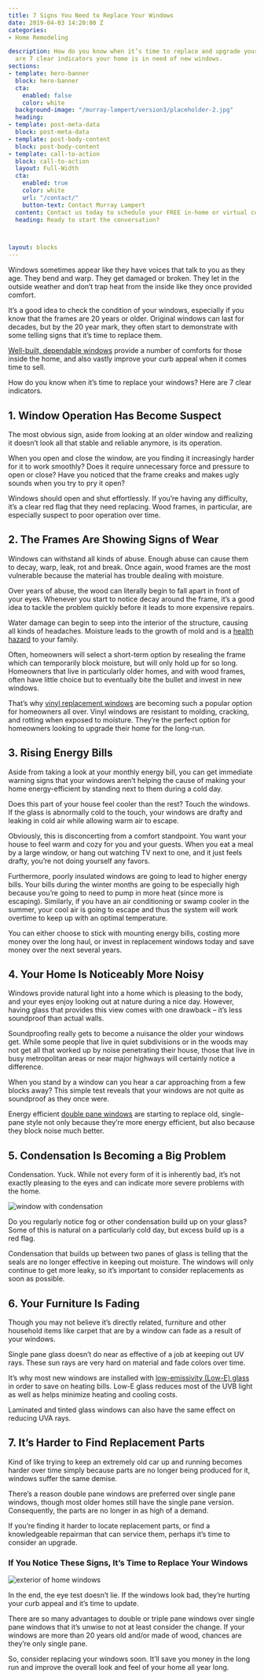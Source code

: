```yaml
---
title: 7 Signs You Need to Replace Your Windows
date: 2019-04-03 14:20:00 Z
categories:
- Home Remodeling

description: How do you know when it’s time to replace and upgrade your windows? Here
  are 7 clear indicators your home is in need of new windows.
sections:
- template: hero-banner
  block: hero-banner
  cta:
    enabled: false
    color: white
  background-image: "/murray-lampert/version3/placeholder-2.jpg"
  heading: 
- template: post-meta-data
  block: post-meta-data
- template: post-body-content
  block: post-body-content
- template: call-to-action
  block: call-to-action
  layout: Full-Width
  cta:
    enabled: true
    color: white
    url: "/contact/"
    button-text: Contact Murray Lampert
  content: Contact us today to schedule your FREE in-home or virtual consultation.
  heading: Ready to start the conversation?



layout: blocks
---
```


Windows sometimes appear like they have voices that talk to you as they age. They bend and warp. They get damaged or broken. They let in the outside weather and don’t trap heat from the inside like they once provided comfort.

It’s a good idea to check the condition of your windows, especially if you know that the frames are 20 years or older. Original windows can last for decades, but by the 20 year mark, they often start to demonstrate with some telling signs that it’s time to replace them.

[Well-built, dependable windows](/efficiency-sound-insulation-curb-appeal-with-new-windows/) provide a number of comforts for those inside the home, and also vastly improve your curb appeal when it comes time to sell.

How do you know when it’s time to replace your windows? Here are 7 clear indicators.

## 1. Window Operation Has Become Suspect

The most obvious sign, aside from looking at an older window and realizing it doesn’t look all that stable and reliable anymore, is its operation.

When you open and close the window, are you finding it increasingly harder for it to work smoothly? Does it require unnecessary force and pressure to open or close? Have you noticed that the frame creaks and makes ugly sounds when you try to pry it open?

Windows should open and shut effortlessly. If you’re having any difficulty, it’s a clear red flag that they need replacing. Wood frames, in particular, are especially suspect to poor operation over time.

## 2. The Frames Are Showing Signs of Wear

Windows can withstand all kinds of abuse. Enough abuse can cause them to decay, warp, leak, rot and break. Once again, wood frames are the most vulnerable because the material has trouble dealing with moisture.

Over years of abuse, the wood can literally begin to fall apart in front of your eyes. Whenever you start to notice decay around the frame, it’s a good idea to tackle the problem quickly before it leads to more expensive repairs.

Water damage can begin to seep into the interior of the structure, causing all kinds of headaches. Moisture leads to the growth of mold and is a [health hazard](https://www.cdc.gov/mold/dampness_facts.htm) to your family.

Often, homeowners will select a short-term option by resealing the frame which can temporarily block moisture, but will only hold up for so long. Homeowners that live in particularly older homes, and with wood frames, often have little choice but to eventually bite the bullet and invest in new windows.

That’s why [vinyl replacement windows](https://www.4feldco.com/windows/) are becoming such a popular option for homeowners all over. Vinyl windows are resistant to molding, cracking, and rotting when exposed to moisture. They’re the perfect option for homeowners looking to upgrade their home for the long-run.

## 3. Rising Energy Bills

Aside from taking a look at your monthly energy bill, you can get immediate warning signs that your windows aren’t helping the cause of making your home energy-efficient by standing next to them during a cold day.

Does this part of your house feel cooler than the rest? Touch the windows. If the glass is abnormally cold to the touch, your windows are drafty and leaking in cold air while allowing warm air to escape.

Obviously, this is disconcerting from a comfort standpoint. You want your house to feel warm and cozy for you and your guests. When you eat a meal by a large window, or hang out watching TV next to one, and it just feels drafty, you’re not doing yourself any favors.

Furthermore, poorly insulated windows are going to lead to higher energy bills. Your bills during the winter months are going to be especially high because you’re going to need to pump in more heat (since more is escaping). Similarly, if you have an air conditioning or swamp cooler in the summer, your cool air is going to escape and thus the system will work overtime to keep up with an optimal temperature.

You can either choose to stick with mounting energy bills, costing more money over the long haul, or invest in replacement windows today and save money over the next several years.

## 4. Your Home Is Noticeably More Noisy

Windows provide natural light into a home which is pleasing to the body, and your eyes enjoy looking out at nature during a nice day. However, having glass that provides this view comes with one drawback – it’s less soundproof than actual walls.

Soundproofing really gets to become a nuisance the older your windows get. While some people that live in quiet subdivisions or in the woods may not get all that worked up by noise penetrating their house, those that live in busy metropolitan areas or near major highways will certainly notice a difference.

When you stand by a window can you hear a car approaching from a few blocks away? This simple test reveals that your windows are not quite as soundproof as they once were.

Energy efficient [double pane windows](https://www.4feldco.com/articles/benefits-double-pane-windows/) are starting to replace old, single-pane style not only because they’re more energy efficient, but also because they block noise much better.

## 5. Condensation Is Becoming a Big Problem

Condensation. Yuck. While not every form of it is inherently bad, it’s not exactly pleasing to the eyes and can indicate more severe problems with the home.

![window with condensation](/uploads/window-condensation.jpg)

Do you regularly notice fog or other condensation build up on your glass? Some of this is natural on a particularly cold day, but excess build up is a red flag.

Condensation that builds up between two panes of glass is telling that the seals are no longer effective in keeping out moisture. The windows will only continue to get more leaky, so it’s important to consider replacements as soon as possible.

## 6. Your Furniture Is Fading 

Though you may not believe it’s directly related, furniture and other household items like carpet that are by a window can fade as a result of your windows. 

Single pane glass doesn’t do near as effective of a job at keeping out UV rays. These sun rays are very hard on material and fade colors over time.

It’s why most new windows are installed with [low-emissivity (Low-E) glass](https://en.wikipedia.org/wiki/Low_emissivity) in order to save on heating bills. Low-E glass reduces most of the UVB light as well as helps minimize heating and cooling costs.

Laminated and tinted glass windows can also have the same effect on reducing UVA rays.

## 7. It’s Harder to Find Replacement Parts

Kind of like trying to keep an extremely old car up and running becomes harder over time simply because parts are no longer being produced for it, windows suffer the same demise.

There’s a reason double pane windows are preferred over single pane windows, though most older homes still have the single pane version. Consequently, the parts are no longer in as high of a demand.

If you’re finding it harder to locate replacement parts, or find a knowledgeable repairman that can service them, perhaps it’s time to consider an upgrade.

### If You Notice These Signs, It’s Time to Replace Your Windows

![exterior of home windows](/uploads/replace-your-windows.jpg)

In the end, the eye test doesn’t lie. If the windows look bad, they’re hurting your curb appeal and it’s time to update.

There are so many advantages to double or triple pane windows over single pane windows that it’s unwise to not at least consider the change. If your windows are more than 20 years old and/or made of wood, chances are they’re only single pane.

So, consider replacing your windows soon. It’ll save you money in the long run and improve the overall look and feel of your home all year long.